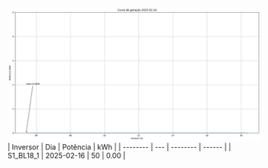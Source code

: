 ![My Image](16_02_2025-S1_BL18_1.png)
| Inversor | Dia | Potência | kWh    |
| -------- | --- | -------- | ------ |
| S1_BL18_1       | 2025-02-16  | 50       | 0.00 |